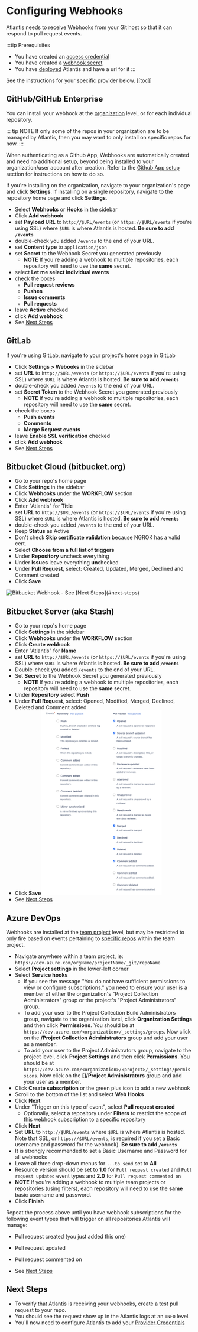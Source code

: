 # Configuring Webhooks
Atlantis needs to receive Webhooks from your Git host so that it can respond to pull request events.

:::tip Prerequisites
* You have created an [access credential](access-credentials.md)
* You have created a [webhook secret](webhook-secrets.md)
* You have [deployed](deployment.md) Atlantis and have a url for it
:::

See the instructions for your specific provider below.
[[toc]]

## GitHub/GitHub Enterprise
You can install your webhook at the [organization](https://docs.github.com/en/get-started/learning-about-github/types-of-github-accounts) level, or for each individual repository.

::: tip NOTE
If only some of the repos in your organization are to be managed by Atlantis, then you
may want to only install on specific repos for now.
:::

When authenticating as a Github App, Webhooks are automatically created and need no additional setup, beyond being installed to your organization/user account after creation. Refer to the [Github App setup](access-credentials.md#github-app) section for instructions on how to do so.

If you're installing on the organization, navigate to your organization's page and click **Settings**.
If installing on a single repository, navigate to the repository home page and click **Settings**.
- Select **Webhooks** or **Hooks** in the sidebar
- Click **Add webhook**
- set **Payload URL** to `http://$URL/events` (or `https://$URL/events` if you're using SSL) where `$URL` is where Atlantis is hosted. **Be sure to add `/events`**
- double-check you added `/events` to the end of your URL.
- set **Content type** to `application/json`
- set **Secret** to the Webhook Secret you generated previously
  - **NOTE** If you're adding a webhook to multiple repositories, each repository will need to use the **same** secret.
- select **Let me select individual events**
- check the boxes
	- **Pull request reviews**
	- **Pushes**
	- **Issue comments**
	- **Pull requests**
- leave **Active** checked
- click **Add webhook**
- See [Next Steps](#next-steps)

## GitLab
If you're using GitLab, navigate to your project's home page in GitLab
- Click **Settings > Webooks** in the sidebar
- set **URL** to `http://$URL/events` (or `https://$URL/events` if you're using SSL) where `$URL` is where Atlantis is hosted. **Be sure to add `/events`**
- double-check you added `/events` to the end of your URL.
- set **Secret Token** to the Webhook Secret you generated previously
  - **NOTE** If you're adding a webhook to multiple repositories, each repository will need to use the **same** secret.
- check the boxes
    - **Push events**
    - **Comments**
    - **Merge Request events**
- leave **Enable SSL verification** checked
- click **Add webhook**
- See [Next Steps](#next-steps)

## Bitbucket Cloud (bitbucket.org)
- Go to your repo's home page
- Click **Settings** in the sidebar
- Click **Webhooks** under the **WORKFLOW** section
- Click **Add webhook**
- Enter "Atlantis" for **Title**
- set **URL** to `http://$URL/events` (or `https://$URL/events` if you're using SSL) where `$URL` is where Atlantis is hosted. **Be sure to add `/events`**
- double-check you added `/events` to the end of your URL.
- Keep **Status** as Active
- Don't check **Skip certificate validation** because NGROK has a valid cert.
- Select **Choose from a full list of triggers**
- Under **Repository** **un**check everything
- Under **Issues** leave everything **un**checked
- Under **Pull Request**, select: Created, Updated, Merged, Declined and Comment created
- Click **Save**
<img src="../guide/images/bitbucket-webhook.png" alt="Bitbucket Webhook" style="max-height: 500px">
- See [Next Steps](#next-steps)

## Bitbucket Server (aka Stash)
- Go to your repo's home page
- Click **Settings** in the sidebar
- Click **Webhooks** under the **WORKFLOW** section
- Click **Create webhook**
- Enter "Atlantis" for **Name**
- set **URL** to `http://$URL/events` (or `https://$URL/events` if you're using SSL) where `$URL` is where Atlantis is hosted. **Be sure to add `/events`**
- Double-check you added `/events` to the end of your URL.
- Set **Secret** to the Webhook Secret you generated previously
  - **NOTE** If you're adding a webhook to multiple repositories, each repository will need to use the **same** secret.
- Under **Repository** select **Push**
- Under **Pull Request**, select: Opened, Modified, Merged, Declined, Deleted and Comment added
- Click **Save**<img src="../guide/images/bitbucket-server-webhook.png" alt="Bitbucket Webhook" style="max-height: 500px;">
- See [Next Steps](#next-steps)

## Azure DevOps
Webhooks are installed at the [team project](https://docs.microsoft.com/en-us/azure/devops/organizations/projects/about-projects?view=azure-devops) level, but may be restricted to only fire based on events pertaining to [specific repos](https://docs.microsoft.com/en-us/azure/devops/service-hooks/services/webhooks?view=azure-devops) within the team project.

- Navigate anywhere within a team project, ie: `https://dev.azure.com/orgName/projectName/_git/repoName`
- Select **Project settings** in the lower-left corner
- Select **Service hooks**
  - If you see the message "You do not have sufficient permissions to view or configure subscriptions." you need to ensure your user is a member of either the organization's "Project Collection Administrators" group or the project's "Project Administrators" group.
  - To add your user to the Project Collection Build Administrators group, navigate to the organization level, click **Organization Settings** and then click **Permissions**. You should be at `https://dev.azure.com/<organization>/_settings/groups`. Now click on the **<organization>/Project Collection Administrators** group and add your user as a member.
  - To add your user to the Project Administrators group, navigate to the project level, click **Project Settings** and then click **Permissions**. You should be at `https://dev.azure.com/<organization>/<project>/_settings/permissions`. Now click on the **[<project>]/Project Administrators** group and add your user as a member.
- Click **Create subscription** or the green plus icon to add a new webhook
- Scroll to the bottom of the list and select **Web Hooks**
- Click **Next**
- Under "Trigger on this type of event", select **Pull request created**
  - Optionally, select a repository under **Filters** to restrict the scope of this webhook subscription to a specific repository
- Click **Next**
- Set **URL** to `http://$URL/events` where `$URL` is where Atlantis is hosted. Note that SSL, or `https://$URL/events`, is required if you set a Basic username and password for the webhook). **Be sure to add `/events`**
- It is strongly recommended to set a Basic Username and Password for all webhooks
- Leave all three drop-down menus for `...to send` set to **All**
- Resource version should be set to **1.0** for `Pull request created` and `Pull request updated` event types and **2.0** for `Pull request commented on`
- **NOTE** If you're adding a webhook to multiple team projects or repositories (using filters), each repository will need to use the **same** basic username and password.
- Click **Finish**

Repeat the process above until you have webhook subscriptions for the following event types that will trigger on all repositories Atlantis will manage:

- Pull request created (you just added this one)
- Pull request updated
- Pull request commented on

- See [Next Steps](#next-steps)

## Next Steps
* To verify that Atlantis is receiving your webhooks, create a test pull request
  to your repo.
* You should see the request show up in the Atlantis logs at an `INFO` level.
* You'll now need to configure Atlantis to add your [Provider Credentials](provider-credentials.md)
